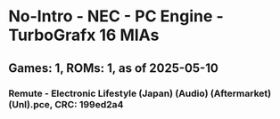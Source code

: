 # No-Intro - NEC - PC Engine - TurboGrafx 16 MIAs
## Games: 1, ROMs: 1, as of 2025-05-10

### Remute - Electronic Lifestyle (Japan) (Audio) (Aftermarket) (Unl).pce, CRC: 199ed2a4
